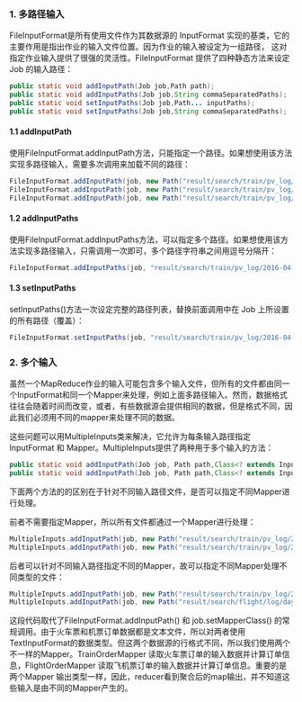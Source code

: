 
### 1. 多路径输入

FileInputFormat是所有使用文件作为其数据源的 InputFormat 实现的基类，它的主要作用是指出作业的输入文件位置。因为作业的输入被设定为一组路径， 这对指定作业输入提供了很强的灵活性。FileInputFormat 提供了四种静态方法来设定 Job 的输入路径：
```java
public static void addInputPath(Job job,Path path);
public static void addInputPaths(Job job,String commaSeparatedPaths);
public static void setInputPaths(Job job,Path... inputPaths);
public static void setInputPaths(Job job,String commaSeparatedPaths);
```

#### 1.1 addInputPath

使用FileInputFormat.addInputPath方法，只能指定一个路径。如果想使用该方法实现多路径输入，需要多次调用来加载不同的路径：
```java
FileInputFormat.addInputPath(job, new Path("result/search/train/pv_log/2016-04-27/"));
FileInputFormat.addInputPath(job, new Path("result/search/train/pv_log/2016-04-28/"));
FileInputFormat.addInputPath(job, new Path("result/search/train/pv_log/2016-04-29/"));
```
#### 1.2 addInputPaths

使用FileInputFormat.addInputPaths方法，可以指定多个路径。如果想使用该方法实现多路径输入，只需调用一次即可，多个路径字符串之间用逗号分隔开：
```java
FileInputFormat.addInputPaths(job, "result/search/train/pv_log/2016-04-27/,result/search/train/pv_log/2016-04-28/,result/search/train/pv_log/2016-04-29/");
```
#### 1.3 setInputPaths

setInputPaths()方法一次设定完整的路径列表，替换前面调用中在 Job 上所设置的所有路径（覆盖）：
```java
FileInputFormat.setInputPaths(job, "result/search/train/pv_log/2016-04-27/,result/search/train/pv_log/2016-04-28/,result/search/train/pv_log/2016-04-29/");
```
### 2. 多个输入

虽然一个MapReduce作业的输入可能包含多个输入文件，但所有的文件都由同一个InputFormat和同一个Mapper来处理，例如上面多路径输入。然而，数据格式往往会随着时间而改变，或者，有些数据源会提供相同的数据，但是格式不同，因此我们必须用不同的mapper来处理不同的数据。

这些问题可以用MultipleInputs类来解决，它允许为每条输入路径指定InputFormat 和 Mapper。MultipleInputs提供了两种用于多个输入的方法：
```java
public static void addInputPath(Job job, Path path,Class<? extends InputFormat> inputFormatClass);
public static void addInputPath(Job job, Path path,Class<? extends InputFormat> inputFormatClass,Class<? extends Mapper> mapperClass);
```
下面两个方法的的区别在于针对不同输入路径文件，是否可以指定不同Mapper进行处理。

前者不需要指定Mapper，所以所有文件都通过一个Mapper进行处理：
```java
MultipleInputs.addInputPath(job, new Path("result/search/train/pv_log/2016-11-29/"), TextInputFormat.class);  
MultipleInputs.addInputPath(job, new Path("result/search/train/pv_log/2016-11-29/"), TextInputFormat.class);  
```
后者可以针对不同输入路径指定不同的Mapper，故可以指定不同Mapper处理不同类型的文件：
```java
MultipleInputs.addInputPath(job, new Path("result/search/train/pv_log/2016-11-29/"), TextInputFormat.class,  TrainOrderMap.class);  
MultipleInputs.addInputPath(job, new Path("result/search/flight/log/day=20161129"), TextInputFormat.class,  FlightOrderMap.class);  
```
这段代码取代了FileInputFormat.addInputPath() 和 job.setMapperClass() 的常规调用。由于火车票和机票订单数据都是文本文件，所以对两者使用TextInputFormat的数据类型。但这两个数据源的行格式不同，所以我们使用两个不一样的Mapper。TrainOrderMapper 读取火车票订单的输入数据并计算订单信息，FlightOrderMapper 读取飞机票订单的输入数据并计算订单信息。重要的是两个Mapper 输出类型一样，因此，reducer看到聚合后的map输出，并不知道这些输入是由不同的Mapper产生的。
